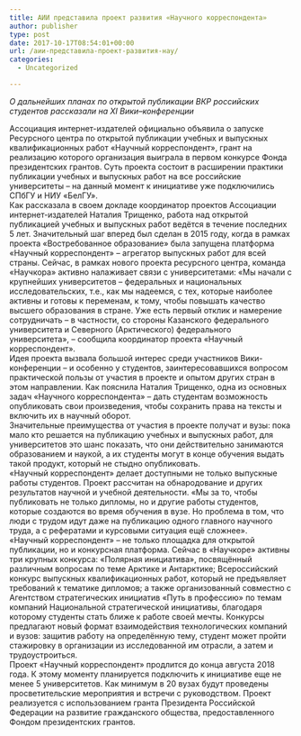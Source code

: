 ```yaml
---
title: АИИ представила проект развития «Научного корреспондента»
author: publisher
type: post
date: 2017-10-17T08:54:01+00:00
url: /аии-представила-проект-развития-нау/
categories:
  - Uncategorized

---
```

_О дальнейших планах по открытой публикации ВКР российских студентов рассказали на XI Вики–конференции_

Ассоциация интернет-издателей официально объявила о запуске Ресурсного центра по открытой публикации учебных и выпускных квалификационных работ «Научный корреспондент», грант на реализацию которого организация выиграла в первом конкурсе Фонда президентских грантов. Суть проекта состоит в расширении практики публикации учебных и выпускных работ на все российские университеты – на данный момент к инициативе уже подключились СПбГУ и НИУ «БелГУ».  
Как рассказала в своем докладе координатор проектов Ассоциации интернет-издателей Наталия Трищенко, работа над открытой публикацией учебных и выпускных работ ведётся в течение последних 5 лет. Значительный шаг вперед был сделан в 2015 году, когда в рамках проекта «Востребованное образование» была запущена платформа «Научный корреспондент» – агрегатор выпускных работ для всей страны. Сейчас, в рамках нового проекта ресурсного центра, команда «Научкора» активно налаживает связи с университетами: «Мы начали с крупнейших университетов – федеральных и национальных исследовательских, т.е., как мы надеемся, с тех, которые наиболее активны и готовы к переменам, к тому, чтобы повышать качество высшего образования в стране. Уже есть первый отклик и намерение сотрудничать – в частности, со стороны Казанского федерального университета и Северного (Арктического) федерального университета», – сообщила координатор проекта «Научный корреспондент».  
Идея проекта вызвала большой интерес среди участников Вики-конференции – и особенно у студентов, заинтересовавшихся вопросом практической пользы от участия в проекте и опытом других стран в этом направлении. Как пояснила Наталия Трищенко, одна из основных задач «Научного корреспондента» – дать студентам возможность опубликовать свои произведения, чтобы сохранить права на тексты и включить их в научный оборот.  
Значительные преимущества от участия в проекте получат и вузы: пока мало кто решается на публикацию учебных и выпускных работ, для университетов это шанс показать, что они действительно занимаются образованием и наукой, а их студенты могут в конце обучения выдать такой продукт, который не стыдно опубликовать.  
«Научный корреспондент» делает доступными не только выпускные работы студентов. Проект рассчитан на обнародование и других результатов научной и учебной деятельности. «Мы за то, чтобы публиковать не только дипломы, но и другие работы студентов, которые создаются во время обучения в вузе. Но проблема в том, что люди с трудом идут даже на публикацию одного главного научного труда, а с рефератами и курсовыми ситуация ещё сложнее».  
«Научный корреспондент» – не только площадка для открытой публикации, но и конкурсная платформа. Сейчас в «Научкоре» активны три крупных конкурса: «Полярная инициатива», посвящённый различным вопросам по теме Арктике и Антарктике; Всероссийский конкурс выпускных квалификационных работ, который не предъявляет требований к тематике дипломов; а также организованный совместно с Агентством стратегических инициатив «Путь в профессию» по темам компаний Национальной стратегической инициативы, благодаря которому студенты стать ближе к работе своей мечты. Конкурсы предлагают новый формат взаимодействия технологических компаний и вузов: защитив работу на определённую тему, студент может пройти стажировку в организации из исследованной им отрасли, а затем и трудоустроиться.  
Проект «Научный корреспондент» продлится до конца августа 2018 года. К этому моменту планируется подключить к инициативе еще не менее 5 университетов. Как минимум в 20 вузах будут проведены просветительские мероприятия и встречи с руководством. Проект реализуется с использованием гранта Президента Российской Федерации на развитие гражданского общества, предоставленного Фондом президентских грантов.